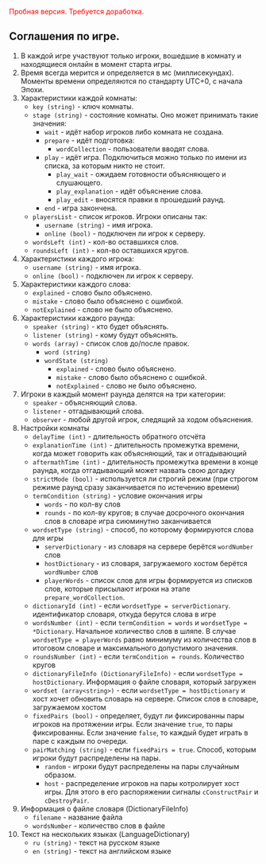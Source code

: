 <span style="color: red;">Пробная версия. Требуется доработка.</span>

## Соглашения по игре.
1. В каждой игре участвуют только игроки, вошедшие в комнату и находящиеся онлайн в момент старта игры.
1. Время всегда мерится и определяется в мс (миллисекундах). Моменты времени определяются по стандарту UTC+0, с начала Эпохи.
1. Характеристики каждой комнаты:
    - `key (string)` - ключ комнаты.
    - `stage (string)` - состояние комнаты. Оно может принимать такие значения:
        - `wait` - идёт набор игроков либо комната не создана.
        - `prepare` - идёт подготовка:
          - `wordCollection` - пользователи вводят слова.
        - `play` - идёт игра. Подключиться можно только по имени из списка, за которым никто не стоит.
          - `play_wait` - ожидаем готовности объясняющего и слушающего.
          - `play_explanation` - идёт объяснение слова.
          - `play_edit` - вносятся правки в прошедший раунд.
        - `end` - игра закончена.
    - `playersList` - список игроков. Игроки описаны так:
        - `username (string)` - имя игрока.
        - `online (bool)` - подключен ли игрок к серверу.
    - `wordsLeft (int)` - кол-во оставшихся слов.
    - `roundsLeft (int)` - кол-во оставшихся кругов.
1. Характеристики каждого игрока:
    - `username (string)` - имя игрока.
    - `online (bool)` - подключен ли игрок к серверу.
1. Характеристики каждого слова:
    - `explained` - слово было объяснено.
    - `mistake` - слово было объяснено с ошибкой.
    - `notExplained` - слово не было объяснено.
1. Характеристики каждого раунда:
    - `speaker (string)` - кто будет объяснять.
    - `listener (string)` - кому будут объяснять.
    - `words (array)` - список слов до/после правок.
        - `word (string)`
        - `wordState (string)`
            - `explained` - слово было объяснено.
            - `mistake` - слово было объяснено с ошибкой.
            - `notExplained` - слово не было объяснено.
1. Игроки в каждый момент раунда делятся на три категории:
    - `speaker` - объясняющий слова.
    - `listener` - отгадывающий слова.
    - `observer` - любой другой игрок, следящий за ходом объяснения.
1. Настройки комнаты
    - `delayTime (int)` - длительность обратного отсчёта
    - `explanationTime (int)` - длительность промежутка времени, когда может говорить как объясняющий, так и отгадывающий
    - `aftermathTime (int)` - длительность промежутка времени в конце раунда, когда отгадывающий может назвать свою догадку
    - `strictMode (bool)` - используется ли строгий режим (при строгом режиме раунд сразу заканчивается по истечению времени)
    - `termCondition (string)` - условие окончания игры
      - `words` - по кол-ву слов
      - `rounds` - по кол-ву кругов; в случае досрочного окончания слов в словаре игра сиюминутно заканчивается
    - `wordsetType (string)` - способ, по которому формируются слова для игры
      - `serverDictionary` - из словаря на сервере берётся `wordNumber` слов
      - `hostDictionary` - из словаря, загружаемого хостом берётся `wordNumber` слов
      - `playerWords` - список слов для игры формируется из списков слов, которые присылают игроки на этапе `prepare_wordCollection`.
    - `dictionaryId (int)` - если `wordsetType = serverDictionary`. идентификатор словаря, откуда берутся слова в игре
    - `wordsNumber (int)` - если `termCondition = words` и `wordsetType = *Dictionary`.
    Начальное количество слов в шляпе. В случае `wordsetType = playerWords` равно минимуму из количества слов в итоговом
    словаре и максимального допустимого значения.
    - `roundsNumber (int)` - если `termCondition = rounds`. Количество кругов
    - `dictionaryFileInfo (DictionaryFileInfo)` - если `wordsetType = hostDictionary`. Информация о файле словаря, который загружен
    - `wordset (array<string>)` - если `wordsetType = hostDictionary` и хост хочет обновить словарь на сервере. Список слов в словаре, загружаемом хостом
    - `fixedPairs (bool)` - определяет, будут ли фиксированны пары игроков на протяжении игры. Если значение `true`, то пары фиксированны. Если значение `false`, то каждый будет играть в паре с каждым по очереди.
    - `pairMatching (string)` - если `fixedPairs = true`. Способ, которым игроки будут распределены на пары.
      - `random` - игроки будут распределены на пары случайным образом.
      - `host` - распределение игроков на пары котролирует хост игры. Для этого в его распоряжении сигналы `cConstructPair` и `cDestroyPair`.
1. Информация о файле словаря (DictionaryFileInfo)
    - `filename` - название файла
    - `wordsNumber` - количество слов в файле
1. Текст на нескольких языках (LanguageDictionary)
    - `ru (string)` - текст на русском языке
    - `en (string)` - текст на английском языке
